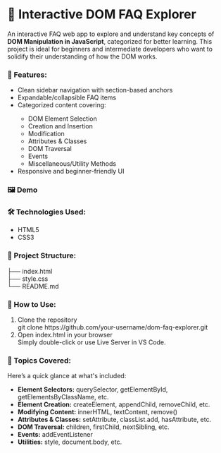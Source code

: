 <h1>📘 Interactive DOM FAQ Explorer</h1>
<p>
  An interactive FAQ web app to explore and understand key concepts of <b>DOM Manipulation in JavaScript</b>, categorized for better learning. This project is ideal for beginners and intermediate developers who want to       solidify their understanding of how the DOM works.
</p>

<h3>🚀 Features:</h3>
<ul>
  <li>Clean sidebar navigation with section-based anchors</li>
  <li>Expandable/collapsible FAQ items</li>
  <li>Categorized content covering:</li>
  <ul style="disc">
    <li>DOM Element Selection</li>
    <li>Creation and Insertion</li>
    <li>Modification</li>
    <li>Attributes & Classes</li>
    <li>DOM Traversal</li>
    <li>Events</li>
    <li>Miscellaneous/Utility Methods</li>
  </ul>
  <li>Responsive and beginner-friendly UI</li>
</ul>

<h3>🖼️ Demo</h3>

<h3>🛠️ Technologies Used:</h3>
<ul>
  <li>HTML5</li>
  <li>CSS3</li>
</ul>

<h3>📁 Project Structure:</h3>
├── index.html <br />
├── style.css <br />
└── README.md

<h3>📌 How to Use:</h3>
<ol start="1">
  <li>
    Clone the repository <br />
     git clone https://github.com/your-username/dom-faq-explorer.git 
  </li>
  <li>
    Open index.html in your browser <br />
      Simply double-click or use Live Server in VS Code.
  </li>   
</ol>

<h3>🧠 Topics Covered:</h3>
<div>Here’s a quick glance at what's included:</div>
<ul>
  <li><b>Element Selectors:</b> querySelector, getElementById, getElementsByClassName, etc.</li>
  <li><b>Element Creation:</b> createElement, appendChild, removeChild, etc.</li>
  <li><b>Modifying Content:</b> innerHTML, textContent, remove()</li>
  <li><b>Attributes & Classes:</b> setAttribute, classList.add, hasAttribute, etc.</li>
  <li><b>DOM Traversal:</b> children, firstChild, nextSibling, etc.</li>
  <li><b>Events:</b> addEventListener</li>
  <li><b>Utilities:</b> style, document.body, etc.</li>
</ul>
